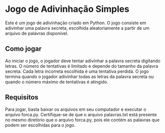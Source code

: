 # Jogo de Adivinhação Simples
Este é um jogo de adivinhação criado em Python. O jogo consiste em adivinhar uma palavra secreta, escolhida aleatoriamente a partir de um arquivo de palavras disponível.

## Como jogar
Ao iniciar o jogo, o jogador deve tentar adivinhar a palavra secreta digitando letras. O número de tentativas é limitado e depende do tamanho da palavra secreta. Cada letra incorreta escolhida é uma tentativa perdida. O jogo termina quando o jogador adivinhar todas as letras da palavra secreta ou quando o número máximo de tentativas é atingido.

## Requisitos
Para jogar, basta baixar os arquivos em seu computador e executar o arquivo forca.py. Certifique-se de que o arquivo palavras.txt está presente no mesmo diretório que o arquivo forca.py, pois ele contém as palavras que podem ser escolhidas para o jogo.
